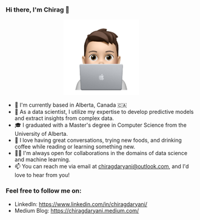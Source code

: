 ### Hi there, I'm Chirag 👋

<div style="text-align:center">
    <img src="./icon/Memoji.png" alt="My Profile Pic" width="200"/>
</div>

- 📍 I'm currently based in Alberta, Canada 🇨🇦
- 💼 As a data scientist, I utilize my expertise to develop predictive models and extract insights from complex data.
- 🎓 I graduated with a Master's degree in Computer Science from the University of Alberta.
- 💬 I love having great conversations, trying new foods, and drinking coffee while reading or learning something new.
- 🤝🏻 I'm always open for collaborations in the domains of data science and machine learning.
- 📫 You can reach me via email at chiragdaryani@outlook.com, and I'd love to hear from you!

### Feel free to follow me on:

- LinkedIn: https://www.linkedin.com/in/chiragdaryani/
- Medium Blog: https://chiragdaryani.medium.com/
